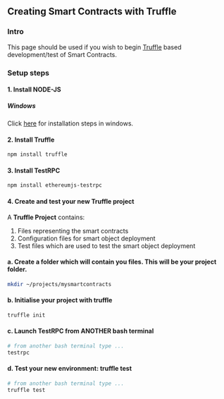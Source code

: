 ## Creating Smart Contracts with Truffle

### Intro

This page should be used if you wish to begin [Truffle](https://truffleframework.com/) based development/test of Smart Contracts.

### Setup steps

#### 1. Install NODE-JS

##### Windows

Click [here](https://www.wikihow.com/Install-Node.Js-on-Windows) for installation steps in windows.


#### 2. Install Truffle

```bash
npm install truffle
```

#### 3. Install TestRPC

```bash
npm install ethereumjs-testrpc
```

#### 4. Create and test your new Truffle project

A **Truffle Project** contains:

1. Files representing the smart contracts
2. Configuration files for smart object deployment
3. Test files which are used to test the smart object deployment

#### a. Create a folder which will contain you files. This will be your project folder.

```bash
mkdir ~/projects/mysmartcontracts
```

#### b. Initialise your project with truffle

```bash
truffle init
```
#### c. Launch TestRPC from ANOTHER bash terminal

```bash
# from another bash terminal type ...
testrpc
```
#### d. Test your new environment: truffle test

```bash
# from another bash terminal type ...
truffle test
```


